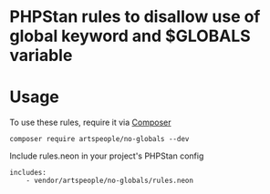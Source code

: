 # PHPStan rules to disallow use of global keyword and $GLOBALS variable

# Usage
To use these rules, require it via [Composer](https://getcomposer.org/)
```
composer require artspeople/no-globals --dev
```

Include rules.neon in your project's PHPStan config
```
includes:
    - vendor/artspeople/no-globals/rules.neon
```
